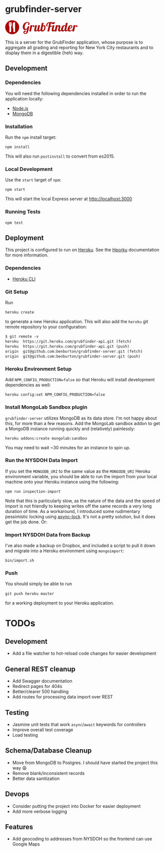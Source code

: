 # grubfinder-server
[![Logo](logo.png)](logo.png)

This is a server for the GrubFinder application, whose purpose is to aggregate all grading and reporting for New York
City restaurants and to display them in a digestible (heh) way.

## Development

### Dependencies

You will need the following dependencies installed in order to run the application locally:

- [Node.js](https://nodejs.org/)
- [MongoDB](https://docs.mongodb.com/manual/installation/)

### Installation

Run the `npm` install target:

```
npm install
```

This will also run `postinstall` to convert from es2015.

### Local Development

Use the `start` target of `npm`:

```
npm start
```
This will start the local Express server at [http://localhost:3000](http://localhost:3000)

### Running Tests

```
npm test
```

## Deployment

This project is configured to run on [Heroku](https://www.heroku.com/). See the [Heorku](docs/heroku.md) documentation for 
more information.

### Dependencies

- [Heroku CLI](https://devcenter.heroku.com/articles/heroku-cli)

### Git Setup

Run

```
heroku create
```

to generate a new Heroku application. This will also add the `heroku` git remote repository to your configuration:

```
$ git remote -v
heroku	https://git.heroku.com/grubfinder-api.git (fetch)
heroku	https://git.heroku.com/grubfinder-api.git (push)
origin	git@github.com:benburton/grubfinder-server.git (fetch)
origin	git@github.com:benburton/grubfinder-server.git (push)
```

### Heroku Environment Setup

Add `NPM_CONFIG_PRODUCTION=false` so that Heroku will install development dependencies as well:
```
heroku config:set NPM_CONFIG_PRODUCTION=false
```

### Install MongoLab Sandbox plugin

`grubfinder-server` utilizes MongoDB as its data store. I'm not happy about this, for more than a few reasons. Add the
MongoLab sandbox addon to get a MongoDB instance running quickly and (relatively) painlessly:

```
heroku addons:create mongolab:sandbox
```

You may need to wait ~30 minutes for an instance to spin up.

### Run the NYSDOH Data Import

If you set the `MONGODB_URI` to the same value as the `MONGODB_URI` Heroku environment variable, you should be able to
run the import from your local machine onto your Heroku instance using the following:

```
npm run inspection-import
```

Note that this is particularly slow, as the nature of the data and the speed of import is not friendly to keeping writes
off the same records a very long duration of time. As a workaround, I introduced some rudimentary pessimistic locking 
using [async-lock](https://github.com/rogierschouten/async-lock). It's not a pretty solution, but it does get the job 
done. Or:

### Import NYSDOH Data from Backup

I've also made a backup on Dropbox, and included a script to pull it down and migrate into a Heroku environment using
`mongoimport`:
```
bin/import.sh
```

### Push

You should simply be able to run

```git push heroku master```

for a working deployment to your Heroku application.

# TODOs

## Development
- Add a file watcher to hot-reload code changes for easier development

## General REST cleanup
- Add Swagger documentation
- Redirect pages for 404s
- Better/clearer 500 handling
- Add routes for processing data import over REST

## Testing
- Jasmine unit tests that work `async`/`await` keywords for controllers
- Improve overall test coverage
- Load testing

## Schema/Database Cleanup
- Move from MongoDB to Postgres. I should have started the project this way :weary:
- Remove blank/inconsistent records
- Better data sanitization

## Devops
- Consider putting the project into Docker for easier deployment
- Add more verbose logging

## Features
- Add geocoding to addresses from NYSDOH so the frontend can use Google Maps

